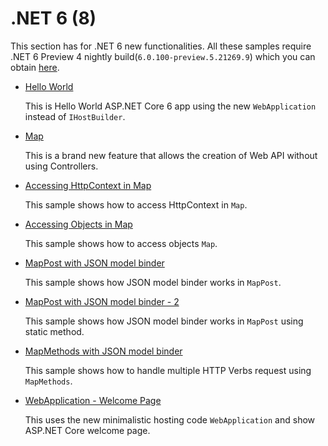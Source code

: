 # .NET 6 (8)

This section has for .NET 6 new functionalities. All these samples require .NET 6 Preview 4 nightly build(`6.0.100-preview.5.21269.9`) which you can obtain [here](https://github.com/dotnet/installer).

* [Hello World](hello-world)
  
  This is Hello World ASP.NET Core 6 app using the new `WebApplication` instead of `IHostBuilder`.

* [Map](map)

  This is a brand new feature that allows the creation of Web API without using Controllers.
  
* [Accessing HttpContext in Map](map-2)

  This sample shows how to access HttpContext in `Map`.

* [Accessing Objects in Map](map-3)

  This sample shows how to access objects `Map`.

* [MapPost with JSON model binder](map-post)

  This sample shows how JSON model binder works in `MapPost`.

* [MapPost with JSON model binder - 2](map-post-2)

  This sample shows how JSON model binder works in `MapPost` using static method.

* [MapMethods with JSON model binder](map-methods)

  This sample shows how to handle multiple HTTP Verbs request using `MapMethods`.

* [WebApplication - Welcome Page](web-application)

  This uses the new minimalistic hosting code `WebApplication` and show ASP.NET Core welcome page.